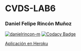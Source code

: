# CVDS-LAB6
### Daniel Felipe Rincón Muñoz

[![danielrincon-m](https://circleci.com/gh/danielrincon-m/CVDS_LAB6.svg?style=svg)](https://cvds-lab6.herokuapp.com/)
[![Codacy Badge](https://app.codacy.com/project/badge/Grade/f5ef127d49904187aff5686cb15495a8)](https://www.codacy.com/manual/danielrincon-m/CVDS_LAB6?utm_source=github.com&amp;utm_medium=referral&amp;utm_content=danielrincon-m/CVDS_LAB6&amp;utm_campaign=Badge_Grade)

[Aplicación en Heroku](https://cvds-lab6.herokuapp.com/faces/calculadora.xhtml)
